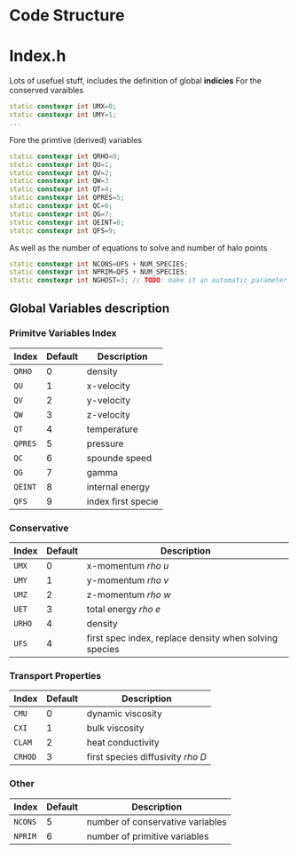 # Code Structure


# Index.h


Lots of usefuel stuff, includes the definition of global **indicies**
For the conserved varaibles
```cpp
static constexpr int UMX=0;
static constexpr int UMY=1;
...
```
Fore the primtive (derived) variables

```cpp
static constexpr int QRHO=0;
static constexpr int QU=1;
static constexpr int QV=2;
static constexpr int QW=3
static constexpr int QT=4;
static constexpr int QPRES=5;
static constexpr int QC=6;
static constexpr int QG=7;
static constexpr int QEINT=8;
static constexpr int QFS=9;
```
As well as the number of equations to solve and number of halo points

```cpp
static constexpr int NCONS=UFS + NUM_SPECIES;
static constexpr int NPRIM=QFS + NUM_SPECIES;
static constexpr int NGHOST=3; // TODO: make it an automatic parameter
```

## Global Variables description

### Primitve Variables Index

| Index                      |  Default | Description                                                  |
| --------------------------- | ------------- | ------------------------------------------------------------ |
|   `QRHO`             | 0       | density    |
|   `QU`               | 1       | x-velocity    |
|   `QV`               | 2       | y-velocity    |
|   `QW`               | 3       | z-velocity    |
|   `QT`               | 4       | temperature    |
|   `QPRES`            | 5       | pressure   |
|   `QC`            | 6          | spounde speed  |
|   `QG`            | 7          | gamma   |
|   `QEINT`            | 8       | internal energy  |
|   `QFS`            | 9         | index first specie   |

### Conservative


| Index                      |  Default | Description                                                  |
| --------------------------- | ------------- | ------------------------------------------------------------ |
|   `UMX`             | 0       | x-momentum *rho u*   |
|   `UMY`             | 1       | y-momentum *rho v*     |
|   `UMZ`             | 2       | z-momentum *rho w*     |
|   `UET`             | 3       | total energy *rho e* |
|   `URHO`            | 4       | density    |
|   `UFS`             | 4       | first spec index, replace density when solving species  |

### Transport Properties


| Index                      |  Default | Description                                                  |
| --------------------------- | ------------- | ------------------------------------------------------------ |
|   `CMU`             | 0       | dynamic viscosity  |
|   `CXI`             | 1       | bulk viscosity     |
|   `CLAM`            | 2       | heat conductivity      |
|   `CRHOD`           | 3       | first species diffusivity  *rho D* |


### Other
| Index                      |  Default | Description                                                  |
| --------------------------- | ------------- | ------------------------------------------------------------ |
|   `NCONS`               | 5       | number of conservative variables    |
|   `NPRIM`               | 6       | number of primitive variables    |
